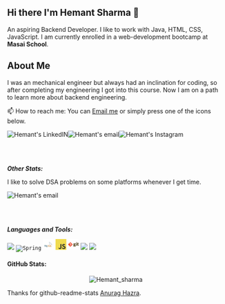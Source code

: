 ## Hi there I'm Hemant Sharma 👋
An aspiring Backend Developer. I like to work with Java, HTML, CSS, JavaScript.
I am currently enrolled in a web-development bootcamp at **Masai School**.

## About Me
I was an mechanical engineer but always had an inclination for coding, so after completing my engineering I got into this course.
Now I am on a path to learn more about backend engineering.


📫 How to reach me: You can [Email me](mailto:hem789ant1997@outlook.com) or simply press one of the icons below.

<a href="https://www.linkedin.com/in/hemantsharma097/" target="_blank" style='margin-right:2px'>
  <img align="left" alt="Hemant's LinkedIN" height="35px" src="https://raw.githubusercontent.com/peterthehan/peterthehan/master/assets/linkedin.svg" />
</a>
<a href="mailto:hem789ant1997@outlook.com" target="_blank" style='margin-right:10px'>
    <img align="left" src="https://cdn-icons.flaticon.com/png/512/542/premium/542740.png?token=exp=1660747195~hmac=0018bd5175a9b1f459182d6eb3b02500" alt="Hemant's email" height="35px" />
  </a>
  <a href="https://www.instagram.com/noviceanemone97/">
  <img align="left" alt="Hemant's Instagram" height="35px" src="https://raw.githubusercontent.com/hussainweb/hussainweb/main/icons/instagram.png" />
</a>
  
  
  <br />  <br />
  
   ***Other Stats:***
   <p>I like to solve DSA problems on some platforms whenever I get time.</p>
  <a href="https://www.hackerrank.com/hemantsharma097" target="_blank" style='margin-right:10px'>
    <img align="left" src="https://img.icons8.com/windows/344/hackerrank.png" alt="Hemant's email" height="35px" />
  </a>
  
  <br><br>
  
  ***Languages and Tools:***
  
  <code><img height="25" src="https://img.icons8.com/color/344/java-coffee-cup-logo--v1.png"></code>
  <code><img height="25" src="https://profilinator.rishav.dev/skills-assets/springio-icon.svg" alt="Spring"  /></code>
  <code><img height="25" src="https://raw.githubusercontent.com/github/explore/80688e429a7d4ef2fca1e82350fe8e3517d3494d/topics/mysql/mysql.png"></code>
  <code><img height="25" src="https://raw.githubusercontent.com/github/explore/80688e429a7d4ef2fca1e82350fe8e3517d3494d/topics/javascript/javascript.png"></code>
  <code><img height="25" src="https://raw.githubusercontent.com/github/explore/80688e429a7d4ef2fca1e82350fe8e3517d3494d/topics/git/git.png"></code>
  <code><img height="25" src="https://img.icons8.com/color/344/html-5--v2.png"></code>
  <code><img height="25" src="https://img.icons8.com/color/344/css3.png"></code>
  
 

 
  #### GitHub Stats:
  
  <p align="center"> <img src="https://github-readme-stats.vercel.app/api?username=hemant097&hide=stars,prs,issues&count_private=true&show_icons=true&theme=apprentice" alt="Hemant_sharma" />
  
  Thanks for github-readme-stats [Anurag Hazra](https://github.com/anuraghazra).
<!--
**hemant097/hemant097** is a ✨ _special_ ✨ repository because its `README.md` (this file) appears on your GitHub profile.

Here are some ideas to get you started:

- 🔭 I’m currently working on ...
- 🌱 I’m currently learning ...Java
- 👯 I’m looking to collaborate on ...
- 🤔 I’m looking for help with ...
- 💬 Ask me about ...

- 😄 Pronouns: ...
- ⚡ Fun fact: ...
-->
